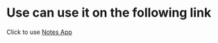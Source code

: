 # Use can use it on the following link

Click to use [Notes App](https://imrankabir.github.io/notes)
